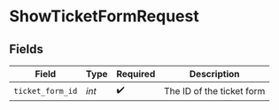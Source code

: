 # ShowTicketFormRequest


## Fields

| Field                     | Type                      | Required                  | Description               |
| ------------------------- | ------------------------- | ------------------------- | ------------------------- |
| `ticket_form_id`          | *int*                     | :heavy_check_mark:        | The ID of the ticket form |